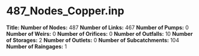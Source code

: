 # 487_Nodes_Copper.inp
**Title:** 
**Number of Nodes:** 487
**Number of Links:** 467
**Number of Pumps:** 0
**Number of Weirs:** 0
**Number of Orifices:** 0
**Number of Outfalls:** 10
**Number of Storages:** 2
**Number of Outlets:** 0
**Number of Subcatchments:** 104
**Number of Raingages:** 1
